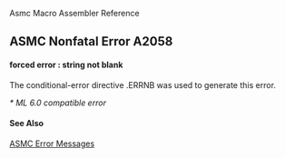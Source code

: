 Asmc Macro Assembler Reference

## ASMC Nonfatal Error A2058

#### forced error : string not blank

The conditional-error directive .ERRNB was used to generate this error.

_* ML 6.0 compatible error_

#### See Also

[ASMC Error Messages](readme.md)